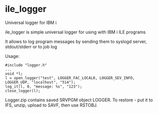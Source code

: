 # ile_logger
Universal logger for IBM i

ile_logger is simple universal logger for using with IBM i ILE programs

It allows to log program messages by sending them to syslogd server, stdout/stderr or to job log

Usage:

```
#include "logger.h"
...
void *l;
l = open_logger("test", LOGGER_FAC_LOCAL0, LOGGER_SEV_INFO, LOGGER_UDP, "localhost", "514");
log_it(l, 0, "message: %s", "123");
close_logger(l);
```

Logger.zip contains saved SRVPGM object LOGGER. To restore - put it to IFS, unzip, upload to SAVF, then use RSTOBJ.

